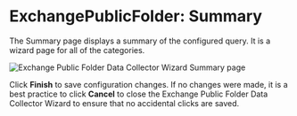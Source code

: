 # ExchangePublicFolder: Summary

The Summary page displays a summary of the configured query. It is a wizard page for all of the
categories.

![Exchange Public Folder Data Collector Wizard Summary page](/img/product_docs/accessanalyzer/12.0/admin/datacollector/exchangepublicfolder/summary.webp)

Click **Finish** to save configuration changes. If no changes were made, it is a best practice to
click **Cancel** to close the Exchange Public Folder Data Collector Wizard to ensure that no
accidental clicks are saved.
